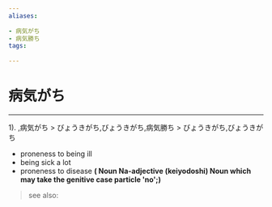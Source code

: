 ```yaml
---
aliases:
    
- 病気がち
- 病気勝ち
tags:
    
---
```


# 病気がち
---
1).
,病気がち > びょうきがち,びょうきがち,病気勝ち > びょうきがち,びょうきがち

- proneness to being ill
- being sick a lot
- proneness to disease
**( Noun Na-adjective (keiyodoshi) Noun which may take the genitive case particle 'no';)**
> see also: 
            